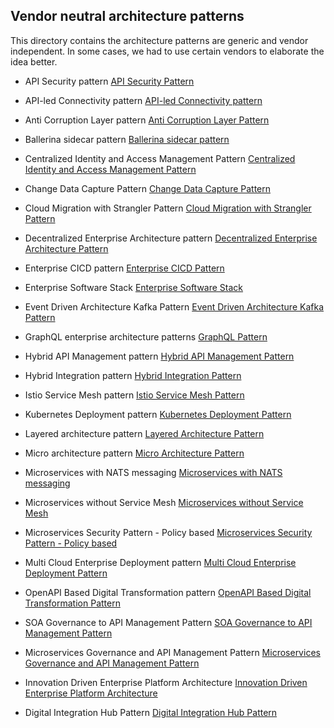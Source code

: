 ## Vendor neutral architecture patterns
This directory contains the architecture patterns are generic and vendor independent. In some cases, we had to use certain vendors to elaborate the idea better. 

- API Security pattern
[API Security Pattern](API-Security-Pattern.md)

- API-led Connectivity pattern
[API-led Connectivity pattern](API-led-Connectivity-Pattern.md)

- Anti Corruption Layer pattern
[Anti Corruption Layer Pattern](Anti-Corruption-Layer-Pattern.md)

- Ballerina sidecar pattern
[Ballerina sidecar pattern](Ballerina-sidecar-pattern-microservices.md)

- Centralized Identity and Access Management Pattern
[Centralized Identity and Access Management Pattern](Centralized-Identity-Access-Management-Pattern.md)

- Change Data Capture Pattern [Change Data Capture Pattern](Introduction-to-Change-Data-Capture.md)

- Cloud Migration with Strangler Pattern
[Cloud Migration with Strangler Pattern](Cloud-Migration-Strangler-Pattern.md)

- Decentralized Enterprise Architecture pattern
[Decentralized Enterprise Architecture Pattern](Decentralized-Enterpise-Architecture-Pattern.md)

- Enterprise CICD pattern
[Enterprise CICD Pattern](Enterprise-CICD-Pattern.md)

- Enterprise Software Stack
[Enterprise Software Stack](Enterprise-Software-Stack.md)

- Event Driven Architecture Kafka Pattern
[Event Driven Architecture Kafka Pattern](Event-Driven-Architecture-Kafka-Pattern.md)

- GraphQL enterprise architecture patterns
[GraphQL Pattern](GraphQL-Pattern.md)

- Hybrid API Management pattern
[Hybrid API Management Pattern](Hybrid-API-Management-Pattern.md)

- Hybrid Integration pattern
[Hybrid Integration Pattern](Hybrid-Integration-Pattern.md)

- Istio Service Mesh pattern
[Istio Service Mesh Pattern](Istio-Service-Mesh-Pattern.md)

- Kubernetes Deployment pattern
[Kubernetes Deployment Pattern](Kubernetes-Deployment-Pattern.md)

- Layered architecture pattern
[Layered Architecture Pattern](Layered-Architecture-Pattern.md)

- Micro architecture pattern
[Micro Architecture Pattern](Micro-Architecture-Pattern.md)

- Microservices with NATS messaging
[Microservices with NATS messaging](Microservices-with-NATS-messaging.md)

- Microservices without Service Mesh
[Microservices without Service Mesh](Microservices-without-service-mesh-pattern.md)

- Microservices Security Pattern - Policy based
[Microservices Security Pattern - Policy based](Microservices-Security-Pattern-Policy-Based.md)

- Multi Cloud Enterprise Deployment pattern
[Multi Cloud Enterprise Deployment Pattern](Multi-Cloud-Enterprise-Deployment-Pattern.md)

- OpenAPI Based Digital Transformation pattern
[OpenAPI Based Digital Transformation Pattern](OpenAPI-Based-Digital-Transformation-Pattern.md)

- SOA Governance to API Management Pattern
[SOA Governance to API Management Pattern](SOA-governance-to-API-management-pattern.md)

- Microservices Governance and API Management Pattern
[Microservices Governance and API Management Pattern](Microservices-Governance-And-API-Management.md)

- Innovation Driven Enterprise Platform Architecture
[Innovation Driven Enterprise Platform Architecture](Innovation-Driven-Enterprise-Platform-Architecture.md)

- Digital Integration Hub Pattern
[Digital Integration Hub Pattern](Digital-Integration-Hub-Pattern.md)
